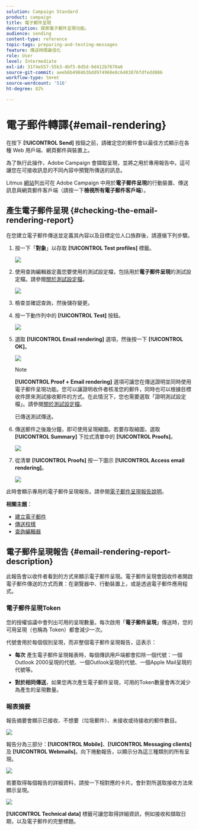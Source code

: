 ```yaml
---
solution: Campaign Standard
product: campaign
title: 電子郵件呈現
description: 探索電子郵件呈現功能。
audience: sending
content-type: reference
topic-tags: preparing-and-testing-messages
feature: 傳送時間最佳化
role: User
level: Intermediate
exl-id: 31f4e557-55b3-4bf5-8d5d-9d412b7670a6
source-git-commit: aeeb6b4984b3bdd974960e8c6403876fdfedd886
workflow-type: tm+mt
source-wordcount: '516'
ht-degree: 82%

---
```


# 電子郵件轉譯{#email-rendering}

在按下 **[!UICONTROL Send]** 按鈕之前，請確定您的郵件會以最佳方式顯示在各種 Web 用戶端、網頁郵件與裝置上。

為了執行此操作，Adobe Campaign 會擷取呈現，並將之用於專用報告中。這可讓您在可接收訊息的不同內容中預覽所傳送的訊息。

Litmus [網站](https://litmus.com/email-testing)列出可在 Adobe Campaign 中用於&#x200B;**電子郵件呈現**&#x200B;的行動裝置、傳送訊息與網頁郵件客戶端（請按一下&#x200B;**檢視所有電子郵件客戶端**）。

## 產生電子郵件呈現 {#checking-the-email-rendering-report}

在您建立電子郵件傳送並定義其內容以及目標定位人口族群後，請遵循下列步驟。

1. 按一下「**對象**」以存取 **[!UICONTROL Test profiles]** 標籤。

   ![](assets/email_rendering_05.png)

1. 使用查詢編輯器定義您要使用的測試設定檔，包括用於&#x200B;**電子郵件呈現**&#x200B;的測試設定檔。請參閱[關於測試設定檔](../../audiences/using/managing-test-profiles.md)。

   ![](assets/email_rendering_06.png)

1. 檢查並確認查詢，然後儲存變更。
1. 按一下動作列中的 **[!UICONTROL Test]** 按鈕。

   ![](assets/email_rendering_07.png)

1. 選取 **[!UICONTROL Email rendering]** 選項，然後按一下 **[!UICONTROL OK]**。

   ![](assets/email_rendering_08.png)

   >[!NOTE]
   >
   >**[!UICONTROL Proof + Email rendering]** 選項可讓您在傳送證明並同時使用電子郵件呈現功能。您可以讓證明收件者核准您的郵件，同時也可以根據目標收件匣來測試接收郵件的方式。在此情況下，您也需要選取「證明測試設定檔」。請參閱[關於測試設定檔](../../audiences/using/managing-test-profiles.md)。

   已傳送測試傳送。

1. 傳送郵件之後幾分鐘，即可使用呈現縮圖。若要存取縮圖，選取 **[!UICONTROL Summary]** 下拉式清單中的 **[!UICONTROL Proofs]**。

   ![](assets/email_rendering_03.png)

1. 從清單 **[!UICONTROL Proofs]** 按一下圖示 **[!UICONTROL Access email rendering]**。

   ![](assets/email_rendering_04.png)

此時會顯示專用的電子郵件呈現報告。請參閱[電子郵件呈現報告說明](#email-rendering-report-description)。

**相關主題**：

* [建立電子郵件](../../channels/using/creating-an-email.md)
* [傳送校樣](../../sending/using/sending-proofs.md)
* [查詢編輯器](../../automating/using/editing-queries.md#about-query-editor)

## 電子郵件呈現報告 {#email-rendering-report-description}

此報告會以收件者看到的方式來顯示電子郵件呈現。電子郵件呈現會因收件者開啟電子郵件傳送的方式而異：在瀏覽器中、行動裝置上，或是透過電子郵件應用程式。

### 電子郵件呈現Token

您的授權協議中會列出可用的呈現數量。每次啟用「**電子郵件呈現**」傳送時，您的可用呈現（也稱為 Token）都會減少一次。

代號會用於每個個別呈現，而非整個電子郵件呈現報告，這表示：

* **每次** 產生電子郵件呈現報表時，每個傳訊用戶端都會扣除一個代號：一個Outlook 2000呈現的代號、一個Outlook呈現的代號、一個Apple Mail呈現的代號等。

* **對於相同傳送**，如果您再次產生電子郵件呈現，可用的Token數量會再次減少為產生的呈現數量。

### 報表摘要

報告摘要會顯示已接收、不想要（垃圾郵件）、未接收或待接收的郵件數目。

![](assets/inbox_rendering_report.png)

報告分為三部分：**[!UICONTROL Mobile]**、**[!UICONTROL Messaging clients]** 及 **[!UICONTROL Webmails]**。向下捲動報告，以顯示分為這三種類別的所有呈現。

![](assets/inbox_rendering_report_3.png)

若要取得每個報告的詳細資料，請按一下相對應的卡片。會針對所選取接收方法來顯示呈現。

![](assets/inbox_rendering_report_2.png)

**[!UICONTROL Technical data]** 標籤可讓您取得詳細資訊，例如接收和擷取日期，以及電子郵件的完整標題。
